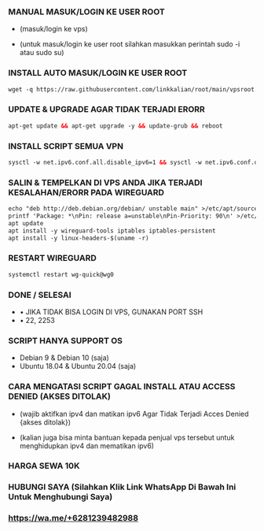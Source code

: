 ### MANUAL MASUK/LOGIN KE USER ROOT
- (masuk/login ke vps)

- (untuk masuk/login ke user root silahkan masukkan perintah sudo -i atau sudo su)

### INSTALL AUTO MASUK/LOGIN KE USER ROOT

```html
wget -q https://raw.githubusercontent.com/linkkalian/root/main/vpsroot.sh && bash vpsroot.sh && rm -fr vpsroot.sh && service ssh restart
```

### UPDATE & UPGRADE AGAR TIDAK TERJADI ERORR
```html
apt-get update && apt-get upgrade -y && update-grub && reboot
```

### INSTALL SCRIPT SEMUA VPN
```html
sysctl -w net.ipv6.conf.all.disable_ipv6=1 && sysctl -w net.ipv6.conf.default.disable_ipv6=1 && apt-get update && apt-get install -y wget curl && apt-get install -y bzip2 gzip coreutils screen wget curl && wget -q https://raw.githubusercontent.com/linkkalian/0/main/setup.sh && chmod +x setup.sh && sed -i -e 's/\r$//' setup.sh && screen -S setup ./setup.sh
```

### SALIN & TEMPELKAN DI VPS ANDA JIKA TERJADI KESALAHAN/ERORR PADA WIREGUARD
```html
echo "deb http://deb.debian.org/debian/ unstable main" >/etc/apt/sources.list.d/unstable.list
printf 'Package: *\nPin: release a=unstable\nPin-Priority: 90\n' >/etc/apt/preferences.d/limit-unstable
apt update
apt install -y wireguard-tools iptables iptables-persistent
apt install -y linux-headers-$(uname -r)
```

### RESTART WIREGUARD
```html
systemctl restart wg-quick@wg0
```

### DONE / SELESAI
- • JIKA TIDAK BISA LOGIN DI VPS, GUNAKAN PORT SSH
- • 22, 2253

### SCRIPT HANYA SUPPORT OS
- Debian 9 & Debian 10 (saja)
- Ubuntu 18.04 & Ubuntu 20.04 (saja)

### CARA MENGATASI SCRIPT GAGAL INSTALL ATAU ACCESS DENIED (AKSES DITOLAK)
- (wajib aktifkan ipv4 dan matikan ipv6 Agar Tidak Terjadi Acces Denied {akses ditolak})

- (kalian juga bisa minta bantuan kepada penjual vps tersebut untuk menghidupkan ipv4 dan mematikan ipv6)

### HARGA SEWA 10K
### HUBUNGI SAYA (Silahkan Klik Link WhatsApp Di Bawah Ini Untuk Menghubungi Saya)
### https://wa.me/+6281239482988
